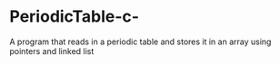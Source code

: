 # PeriodicTable-c-
A program that reads in a periodic table and stores it in an array using pointers and linked list
